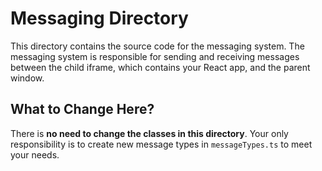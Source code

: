 # Messaging Directory

This directory contains the source code for the messaging system. The messaging system is responsible for sending and receiving messages between the child iframe, which contains your React app, and the parent window.

## What to Change Here?

There is **no need to change the classes in this directory**. Your only responsibility is to create new message types in `messageTypes.ts` to meet your needs.
